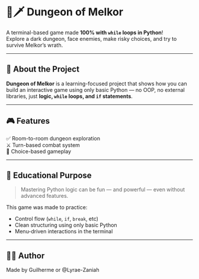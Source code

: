 # 🐍🗡️ Dungeon of Melkor

A terminal-based game made **100% with `while` loops in Python**!  
Explore a dark dungeon, face enemies, make risky choices, and try to survive Melkor’s wrath.

---

## 📜 About the Project

**Dungeon of Melkor** is a learning-focused project that shows how you can build an interactive game using only basic Python — no OOP, no external libraries, just **logic, `while` loops, and `if` statements**.

---

## 🎮 Features

✅ Room-to-room dungeon exploration  
⚔️ Turn-based combat system  
📜 Choice-based gameplay  

---

## 🧠 Educational Purpose

> Mastering Python logic can be fun — and powerful — even without advanced features.

This game was made to practice:
- Control flow (`while`, `if`, `break`, etc)
- Clean structuring using only basic Python
- Menu-driven interactions in the terminal

---

## 🧙‍♂️ Author
Made by Guilherme or @Lyrae-Zaniah
